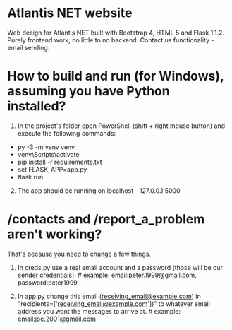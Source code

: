 # Atlantis NET website
Web design for Atlantis NET built with Bootstrap 4, HTML 5 and Flask 1.1.2. Purely frontend work, no little to no backend.
Contact us functionality - email sending.

# How to build and run (for Windows), assuming you have Python installed?

1. In the project's folder open PowerShell (shift + right mouse button) and execute the following commands:

* py -3 -m venv venv
* venv\Scripts\activate
* pip install -r requirements.txt
* set FLASK_APP=app.py
* flask run

2. The app should be running on localhost - 127.0.0.1:5000


# /contacts and /report_a_problem aren't working?

That's because you need to change a few things.

1. In creds.py use a real email account and a password (those will be our sender credentials). # example: email:peter.1999@gmail.com, password:peter1999

2. In app.py change this email (receiving_email@example.com) in "recipients=['receiving_email@example.com'])" to whatever email address you want the messages to arrive at. # example: email:joe.2001@gmail.com
